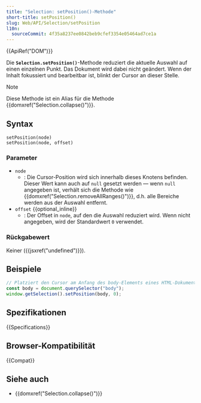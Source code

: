 ```yaml
---
title: "Selection: setPosition()-Methode"
short-title: setPosition()
slug: Web/API/Selection/setPosition
l10n:
  sourceCommit: 4f35a8237ee0842beb9cfef3354e05464ad7ce1a
---
```


{{ApiRef("DOM")}}

Die **`Selection.setPosition()`**-Methode reduziert die aktuelle Auswahl auf einen einzelnen Punkt. Das Dokument wird dabei nicht geändert. Wenn der Inhalt fokussiert und bearbeitbar ist, blinkt der Cursor an dieser Stelle.

> [!NOTE]
> Diese Methode ist ein Alias für die Methode {{domxref("Selection.collapse()")}}.

## Syntax

```js-nolint
setPosition(node)
setPosition(node, offset)
```

### Parameter

- `node`
  - : Die Cursor-Position wird sich innerhalb dieses Knotens befinden. Dieser Wert kann auch auf `null` gesetzt werden — wenn `null` angegeben ist, verhält sich die Methode wie {{domxref("Selection.removeAllRanges()")}}, d.h. alle Bereiche werden aus der Auswahl entfernt.
- `offset` {{optional_inline}}
  - : Der Offset in `node`, auf den die Auswahl reduziert wird. Wenn nicht angegeben, wird der Standardwert `0` verwendet.

### Rückgabewert

Keiner ({{jsxref("undefined")}}).

## Beispiele

```js
// Platziert den Cursor am Anfang des body-Elements eines HTML-Dokuments.
const body = document.querySelector("body");
window.getSelection().setPosition(body, 0);
```

## Spezifikationen

{{Specifications}}

## Browser-Kompatibilität

{{Compat}}

## Siehe auch

- {{domxref("Selection.collapse()")}}
